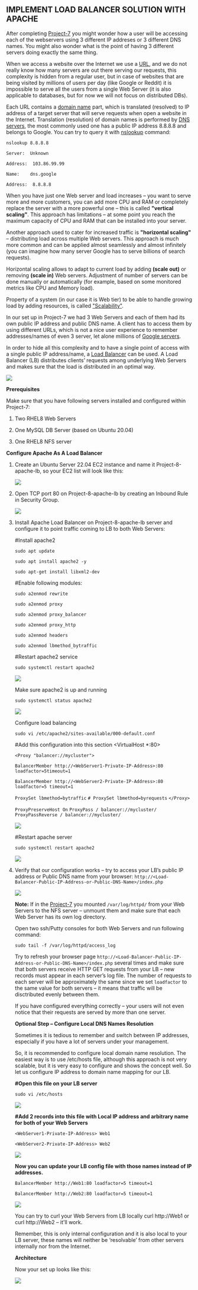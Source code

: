 
## IMPLEMENT LOAD BALANCER SOLUTION WITH APACHE

After completing [Project-7](https://github.com/lekan675/project-7.git) you might wonder how a user will be accessing each of the webservers using 3 different IP addreses or 3 different DNS names. You might also wonder what is the point of having 3 different servers doing exactly the same thing.

When we access a website over the Internet we use a [URL](https://en.wikipedia.org/wiki/URL), and we do not really know how many servers are out there serving our requests, this complexity is hidden from a regular user, but in case of websites that are being visited by millions of users per day (like Google or Reddit) it is impossible to serve all the users from a single Web Server (it is also applicable to databases, but for now we will not focus on distributed DBs).

Each URL contains a [domain name](https://en.wikipedia.org/wiki/Domain_name) part, which is translated (resolved) to IP address of a target server that will serve requests when open a website in the Internet. Translation (resolution) of domain names is performed by [DNS servers](https://en.wikipedia.org/wiki/Domain_Name_System), the most commonly used one has a public IP address 8.8.8.8 and belongs to Google. You can try to query it with [nslookup](https://en.wikipedia.org/wiki/Nslookup) command:

    
`nslookup 8.8.8.8`

`Server:  Unknown`

`Address:  103.86.99.99`

`Name:    dns.google`

`Address:  8.8.8.8`

When you have just one Web server and load increases – you want to serve more and more customers, you can add more CPU and RAM or completely replace the server with a more powerful one – this is called **"vertical scaling"**. This approach has limitations – at some point you reach the maximum capacity of CPU and RAM that can be installed into your server.

Another approach used to cater for increased traffic is **"horizontal scaling"** – distributing load across multiple Web servers. This approach is much more common and can be applied almost seamlessly and almost infinitely (you can imagine how many server Google has to serve billions of search requests).

Horizontal scaling allows to adapt to current load by adding **(scale out)** or removing **(scale in)** Web servers. Adjustment of number of servers can be done manually or automatically (for example, based on some monitored metrics like CPU and Memory load).

Property of a system (in our case it is Web tier) to be able to handle growing load by adding resources, is called ["Scalability"](https://en.wikipedia.org/wiki/Scalability).

In our set up in Project-7 we had 3 Web Servers and each of them had its own public IP address and public DNS name. A client has to access them by using different URLs, which is not a nice user experience to remember addresses/names of even 3 server, let alone millions of [Google servers](https://en.wikipedia.org/wiki/Google_data_centers).

In order to hide all this complexity and to have a single point of access with a single public IP address/name, a [Load Balancer](https://en.wikipedia.org/wiki/Load_balancing_computing) can be used. A Load Balancer (LB) distributes clients’ requests among underlying Web Servers and makes sure that the load is distributed in an optimal way.

![](./images/3%20tier.jpg)

**Prerequisites**

Make sure that you have following servers installed and configured within Project-7:

1.  Two RHEL8 Web Servers

2.    One MySQL DB Server (based on Ubuntu 20.04)

3.  One RHEL8 NFS server

**Configure Apache As A Load Balancer**

1. Create an Ubuntu Server 22.04 EC2 instance and name it Project-8-apache-lb, so your EC2 list will look like this:

    ![](./images/project%208.jpg)

2. Open TCP port 80 on Project-8-apache-lb by creating an Inbound Rule in Security Group.

    ![](./images/project-8.jpg)


3.  Install Apache Load Balancer on Project-8-apache-lb server and configure it to point traffic coming to LB to both Web Servers:


    #Install apache2

    `sudo apt update`

    `sudo apt install apache2 -y`

    `sudo apt-get install libxml2-dev`

    #Enable following modules:

    `sudo a2enmod rewrite`

    `sudo a2enmod proxy`

    `sudo a2enmod proxy_balancer`

    `sudo a2enmod proxy_http`

    `sudo a2enmod headers`

    `sudo a2enmod lbmethod_bytraffic`

    #Restart apache2 service

    `sudo systemctl restart apache2`

    ![](./images/Install%20Apache%20Load%20Balancer%20on%20Project-8-apache-lb%20server%20and%20configure%20it%20to%20point%20traffic%20coming%20to%20LB%20to%20both%20Web%20Servers.jpg)

    Make sure apache2 is up and running

    `sudo systemctl status apache2`

    ![](./images/confirm%20that%20apache%20is%20running.jpg)

    Configure load balancing

    `sudo vi /etc/apache2/sites-available/000-default.conf`

    #Add this configuration into this section <VirtualHost *:80>  </VirtualHost>

    `<Proxy "balancer://mycluster">`

    `BalancerMember http://<WebServer1-Private-IP-Address>:80 loadfactor=5timeout=1`

    `BalancerMember http://<WebServer2-Private-IP-Address>:80 loadfactor=5 timeout=1`

    `ProxySet lbmethod=bytraffic`
    `# ProxySet lbmethod=byrequests`
    `</Proxy>`

    `ProxyPreserveHost On`
    `ProxyPass / balancer://mycluster/`
    `ProxyPassReverse / balancer://mycluster/`

    ![](./images/Configure%20load%20balancing.jpg)

    #Restart apache server

    `sudo systemctl restart apache2`

    ![](./images/restarted%20apache%20on%20the%20lb.jpg)

4.  Verify that our configuration works – try to access your LB’s public IP address or Public DNS name from your browser:
     `http://<Load-Balancer-Public-IP-Address-or-Public-DNS-Name>/index.php`

     ![](./images/verify%20that%20our%20config%20works.jpg)

    **Note:** If in the [Project-7](https://github.com/lekan675/project-7.git) you mounted `/var/log/httpd/` from your Web Servers to the NFS server – unmount them and make sure that each Web Server has its own log directory.


    Open two ssh/Putty consoles for both Web Servers and run following command:

    `sudo tail -f /var/log/httpd/access_log`


    Try to refresh your browser page `http://<Load-Balancer-Public-IP-Address-or-Public-DNS-Name>/index.php`  several times and make sure that both servers receive HTTP GET requests from your LB – new records must appear in each server’s log file. The number of requests to each server will be approximately the same since we set `loadfactor` to the same value for both servers – it means that traffic will be disctributed evenly between them.

    If you have configured everything correctly – your users will not even notice that their requests are served by more than one server.

    **Optional Step – Configure Local DNS Names Resolution**


    Sometimes it is tedious to remember and switch between IP addresses, especially if you have a lot of servers under your management.

    So, it is recommended to configure local domain name resolution. The easiest way is to use /etc/hosts file, although this approach is not very scalable, but it is very easy to configure and shows the concept well. So let us configure IP address to domain name mapping for our LB.

    **#Open this file on your LB server**

    `sudo vi /etc/hosts`

    ![](./images/edit%20hosts%20file.jpg)
 

    **#Add 2 records into this file with Local IP address and arbitrary name for both of your Web Servers**

    `<WebServer1-Private-IP-Address> Web1`

    `<WebServer2-Private-IP-Address> Web2`

    ![](./images/configure%20IP%20address%20to%20domain%20name%20mapping.jpg)
 

    **Now you can update your LB config file with those names instead of IP addresses.**

    `BalancerMember http://Web1:80 loadfactor=5 timeout=1`

    `BalancerMember http://Web2:80 loadfactor=5 timeout=1`

    ![](./images//update%20your%20LB%20config%20file%20with%20those%20names%20instead%20of%20IP%20addresses.jpg)

    You can try to curl your Web Servers from LB locally curl http://Web1 or curl http://Web2 – it'll work.

    Remember, this is only internal configuration and it is also local to your LB server, these names will neither be ‘resolvable’ from other servers internally nor from the Internet.

    **Architecture**

    Now your set up looks like this:

    ![](./images/Architectiure.jpg)

